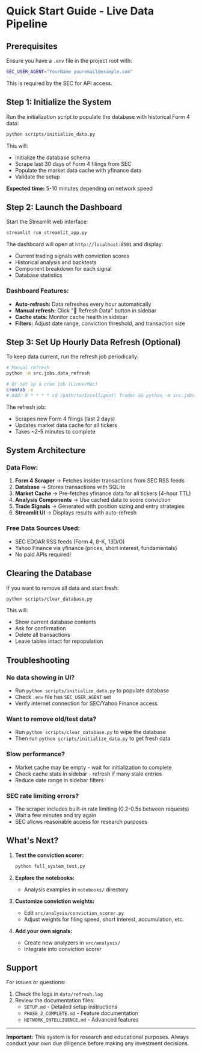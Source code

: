 # Quick Start Guide - Live Data Pipeline

## Prerequisites

Ensure you have a `.env` file in the project root with:
```bash
SEC_USER_AGENT="YourName youremail@example.com"
```

This is required by the SEC for API access.

## Step 1: Initialize the System

Run the initialization script to populate the database with historical Form 4 data:

```bash
python scripts/initialize_data.py
```

This will:
- Initialize the database schema
- Scrape last 30 days of Form 4 filings from SEC
- Populate the market data cache with yfinance data
- Validate the setup

**Expected time:** 5-10 minutes depending on network speed

## Step 2: Launch the Dashboard

Start the Streamlit web interface:

```bash
streamlit run streamlit_app.py
```

The dashboard will open at `http://localhost:8501` and display:
- Current trading signals with conviction scores
- Historical analysis and backtests
- Component breakdown for each signal
- Database statistics

### Dashboard Features:
- **Auto-refresh:** Data refreshes every hour automatically
- **Manual refresh:** Click "🔄 Refresh Data" button in sidebar
- **Cache stats:** Monitor cache health in sidebar
- **Filters:** Adjust date range, conviction threshold, and transaction size

## Step 3: Set Up Hourly Data Refresh (Optional)

To keep data current, run the refresh job periodically:

```bash
# Manual refresh
python -m src.jobs.data_refresh

# Or set up a cron job (Linux/Mac)
crontab -e
# Add: 0 * * * * cd /path/to/Intelligent\ Trader && python -m src.jobs.data_refresh
```

The refresh job:
- Scrapes new Form 4 filings (last 2 days)
- Updates market data cache for all tickers
- Takes ~2-5 minutes to complete

## System Architecture

### Data Flow:
1. **Form 4 Scraper** → Fetches insider transactions from SEC RSS feeds
2. **Database** → Stores transactions with SQLite
3. **Market Cache** → Pre-fetches yfinance data for all tickers (4-hour TTL)
4. **Analysis Components** → Use cached data to score conviction
5. **Trade Signals** → Generated with position sizing and entry strategies
6. **Streamlit UI** → Displays results with auto-refresh

### Free Data Sources Used:
- SEC EDGAR RSS feeds (Form 4, 8-K, 13D/G)
- Yahoo Finance via yfinance (prices, short interest, fundamentals)
- No paid APIs required!

## Clearing the Database

If you want to remove all data and start fresh:

```bash
python scripts/clear_database.py
```

This will:
- Show current database contents
- Ask for confirmation
- Delete all transactions
- Leave tables intact for repopulation

## Troubleshooting

### No data showing in UI?
- Run `python scripts/initialize_data.py` to populate database
- Check `.env` file has `SEC_USER_AGENT` set
- Verify internet connection for SEC/Yahoo Finance access

### Want to remove old/test data?
- Run `python scripts/clear_database.py` to wipe the database
- Then run `python scripts/initialize_data.py` to get fresh data

### Slow performance?
- Market cache may be empty - wait for initialization to complete
- Check cache stats in sidebar - refresh if many stale entries
- Reduce date range in sidebar filters

### SEC rate limiting errors?
- The scraper includes built-in rate limiting (0.2-0.5s between requests)
- Wait a few minutes and try again
- SEC allows reasonable access for research purposes

## What's Next?

1. **Test the conviction scorer:**
   ```bash
   python full_system_test.py
   ```

2. **Explore the notebooks:**
   - Analysis examples in `notebooks/` directory

3. **Customize conviction weights:**
   - Edit `src/analysis/conviction_scorer.py`
   - Adjust weights for filing speed, short interest, accumulation, etc.

4. **Add your own signals:**
   - Create new analyzers in `src/analysis/`
   - Integrate into conviction scorer

## Support

For issues or questions:
1. Check the logs in `data/refresh.log`
2. Review the documentation files:
   - `SETUP.md` - Detailed setup instructions
   - `PHASE_2_COMPLETE.md` - Feature documentation
   - `NETWORK_INTELLIGENCE.md` - Advanced features

---

**Important:** This system is for research and educational purposes. Always conduct your own due diligence before making any investment decisions.

